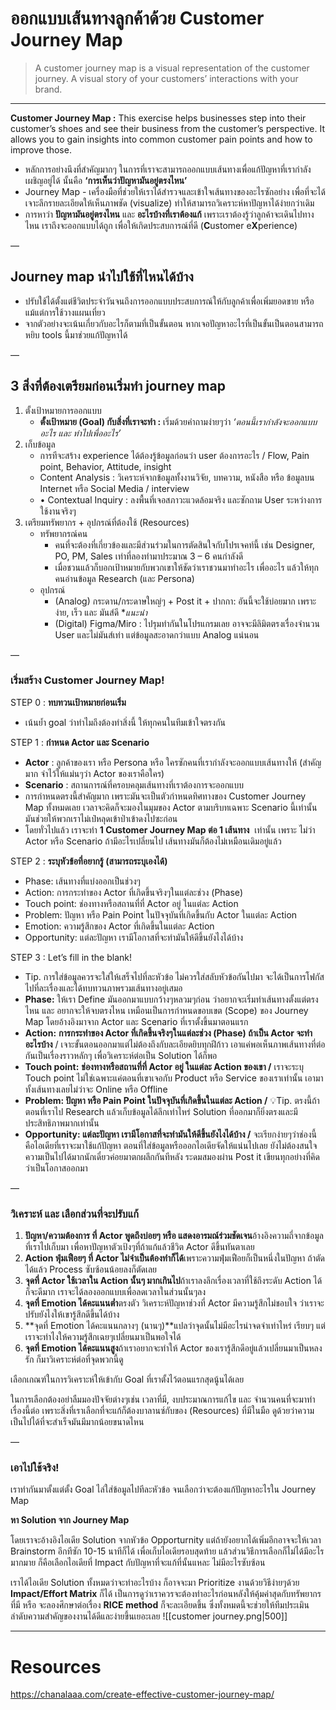 # ออกแบบเส้นทางลูกค้าด้วย Customer Journey Map
> A customer journey map is a visual representation of the customer journey. A visual story of your customers’ interactions with your brand.

---

****Customer Journey Map :**** This exercise helps businesses step into their customer’s shoes and see their business from the customer’s perspective. It allows you to gain insights into common customer pain points and how to improve those.

-   หลักการอย่างนึงที่สำคัญมากๆ ในการที่เราจะสามารถออกแบบเส้นทางเพื่อแก้ปัญหาที่เรากำลังเผชิญอยู่ได้ นั้นคือ **‘การเห็นว่าปัญหามันอยู่ตรงไหน’**
-   Journey Map - เครื่องมือที่ช่วยให้เราได้สำรวจและเข้าใจเส้นทางของอะไรซักอย่าง เพื่อที่จะได้เจาะลึกรายละเอียดให้เห็นภาพชัด (visualize) ทำให้สามารถวิเคราะห์หาปัญหาได้ง่ายกว่าเดิม
-   การหาว่า **ปัญหามันอยู่ตรงไหน** และ **อะไรบ้างที่เราต้องแก้** เพราะเราต้องรู้ว่าลูกค้าจะเดินไปทางไหน เราถึงจะออกแบบได้ถูก เพื่อให้เกิดประสบการณ์ที่ดี (**C**ustomer e**X**perience)

—

## Journey map นำไปใช้ที่ไหนได้บ้าง

-   ปรับใช้ได้ตั้งแต่ชีวิตประจำวันจนถึงการออกแบบประสบการณ์ให้กับลูกค้าเพื่อเพิ่มยอดขาย หรือแม้แต่การใช้วางแผนเที่ยว
-   จากตัวอย่างจะเน้นเกี่ยวกับอะไรก็ตามที่เป็นขั้นตอน หากเจอปัญหาอะไรที่เป็นขั้นเป็นตอนสามารถหยิบ tools นี้มาช่วยแก้ปัญหาได้

—

## 3 สิ่งที่ต้องเตรียมก่อนเริ่มทำ journey map

1.  ตั้งเป้าหมายการออกแบบ
    -   **ตั้งเป้าหมาย (Goal) กับสิ่งที่เราจะทำ :** เริ่มด้วยคำถามง่ายๆว่า _‘ตอนนี้เรากำลังจะออกแบบอะไร และ ทำไปเพื่ออะไร’_
2.  เก็บข้อมูล
    -   การทีจะสร้าง experience ได้ต้องรู้ข้อมูลก่อนว่า user ต้องการอะไร / Flow, Pain point, Behavior, Attitude, insight
    -   Content Analysis : วิเคราะห์จากข้อมูลทั้งงานวิจัย, บทความ, หนังสือ หรือ ข้อมูลบน Internet หรือ Social Media / interview
    -   • Contextual Inquiry : ลงพื้นที่เจอสภาวะแวดล้อมจริง และซักถาม User ระหว่างการใช้งานจริงๆ
3.  เตรียมทรัพยากร + อุปกรณ์ที่ต้องใช้ (Resources)
    -   ทรัพยากรณ์คน
        -   คนที่จะต้องที่เกี่ยวข้องและมีส่วนร่วมในการตัดสินใจกับโปรเจคท์นี้ เช่น Designer, PO, PM, Sales เท่าที่ลองทำมาประมาณ 3 – 6 คนกำลังดี
        -   เมื่อชวนแล้วก็บอกเป้าหมายกับพวกเขาให้ชัดว่าเราชวนมาทำอะไร เพื่ออะไร แล้วให้ทุกคนอ่านข้อมูล Research (และ Persona)
    -   อุปกรณ์
        -   (Analog) กระดาน/กระดาษใหญ่ๆ + Post it + ปากกา: อันนี้จะใช้บ่อยมาก เพราะง่าย, เร็ว และ มันส์ดี *_แนะนำ_
        -   (Digital) Figma/Miro : ไปรุมทำกันในโปรแกรมเลย อาจจะมีลิมิตตรงเรื่องจำนวน User และไม่มันส์เท่า แต่ข้อมูลสะอาดกว่าแบบ Analog แน่นอน

—

### ****เริ่มสร้าง Customer Journey Map!****

STEP 0 : **ทบทวนเป้าหมายก่อนเริ่ม**

-   เน้นย้ำ goal ว่าทำไมถึงต้องทำสิ่งนี้ ให้ทุกคนในทีมเข้าใจตรงกัน

STEP 1 : ****กำหนด Actor และ Scenario****

-   **Actor** : ลูกค้าของเรา หรือ Persona หรือ ใครซักคนที่เรากำลังจะออกแบบเส้นทางให้ (สำคัญมาก จำไว้ให้แม่นๆว่า Actor ของเราคือใคร)
-   **Scenario** : สถานการณ์ที่ครอบคลุมเส้นทางที่เราต้องการจะออกแบบ
-   การกำหนดตรงนี้สำคัญมาก เพราะมันจะเป็นตัวกำหนดทิศทางของ Customer Journey Map ทั้งหมดเลย เวลาจะคิดก็จะมองในมุมของ Actor ตามบริบทเฉพาะ Scenario นี้เท่านั้น มันช่วยให้พวกเราไม่เป๋หลุดเข้าป่าเข้าดงไปซะก่อน
-   โดยทั่วไปแล้ว เราจะทำ **1 Customer Journey Map ต่อ 1 เส้นทาง**  เท่านั้น เพราะ ไม่ว่า Actor หรือ Scenario ถ้ามีอะไรเปลี่ยนไป เส้นทางมันก็ต้องไม่เหมือนเดิมอยู่แล้ว

STEP 2 : ****ระบุหัวข้อที่อยากรู้ (สามารถระบุเองได้)****

-   Phase: เส้นทางที่แบ่งออกเป็นช่วงๆ
-   Action: การกระทำของ Actor ที่เกิดขึ้นจริงๆในแต่ละช่วง (Phase)
-   Touch point: ช่องทางหรือสถานที่ที่ Actor อยู่ ในแต่ละ Action
-   Problem: ปัญหา หรือ Pain Point ในปัจจุบันที่เกิดขึ้นกับ Actor ในแต่ละ Action
-   Emotion: ความรู้สึกของ Actor ที่เกิดขึ้นในแต่ละ Action
-   Opportunity: แต่ละปัญหา เรามีโอกาสที่จะทำมันให้ดีขึ้นยังไงได้บ้าง

STEP 3 : Let’s fill in the blank!

-   Tip. การใส่ข้อมูลควรจะใส่ให้เสร็จไปที่ละหัวข้อ ไม่ควรใส่สลับหัวข้อกันไปมา จะได้เป็นการโฟกัสไปที่ละเรื่องและได้ทบทวนภาพรวมเส้นทางอยู่เสมอ
-   **Phase:** ให้เรา Define มันออกมาแบบกว้างๆหลวมๆก่อน ว่าอยากจะเริ่มทำเส้นทางตั้งแต่ตรงไหน และ อยากจะให้จบตรงไหน เหมือนเป็นการกำหนดขอบเขต (Scope) ของ Journey Map โดยอ้างอิงมาจาก Actor และ Scenario ที่เราตั้งขึ้นมาตอนแรก
-   **Action:** **การกระทำของ Actor ที่เกิดขึ้นจริงๆในแต่ละช่วง (Phase) ถ้าเป็น Actor จะทำอะไรบ้าง** / เจาะขั้นตอนออกมาแต่ไม่ต้องถึงกับละเอียดยิบทุกฝีก้าว เอาแค่พอเห็นภาพเส้นทางที่ต่อกันเป็นเรื่องราวหลักๆ เพื่อวิเคราะห์ต่อเป็น Solution ได้ก็พอ
-   **Touch point:** **ช่องทางหรือสถานที่ที่ Actor อยู่ ในแต่ละ Action ของเขา /** เราจะระบุ Touch point ไม่ใช่เฉพาะแค่ตอนที่เขาเจอกับ Product หรือ Service ของเราเท่านั้น เอามาทั้งเส้นทางเลยไม่ว่าจะ Online หรือ Offline
-   **Problem: ปัญหา หรือ Pain Point ในปัจจุบันที่เกิดขึ้นในแต่ละ Action /** 💡Tip. ตรงนี้ถ้าตอนที่เราไป Research แล้วเก็บข้อมูลได้ลึกเท่าไหร่ Solution ที่ออกมาก็ยิ่งตรงและมีประสิทธิภาพมากเท่านั้น
-   **Opportunity: แต่ละปัญหา เรามีโอกาสที่จะทำมันให้ดีขึ้นยังไงได้บ้าง /** จะเรียกง่ายๆว่าช่องนี้คือไอเดียที่เราจะมาใช้แก้ปัญหา ตอนที่ใส่ข้อมูลหรือออกไอเดียจัดให้แน่นไปเลย ยังไม่ต้องสนใจความเป็นไปได้มากนักเดี๋ยวค่อยมาตกผลึกกันทีหลัง ระดมสมองผ่าน Post it เขียนทุกอย่างที่คิดว่าเป็นโอกาสออกมา

—

### ****วิเคราะห์ และ เลือกส่วนที่จะปรับแก้****

1.  **ปัญหา/ความต้องการ ที่ Actor พูดถึงบ่อยๆ หรือ แสดงอารมณ์ร่วมชัดเจน**อ้างอิงความถี่จากข้อมูลที่เราไปเก็บมา เพื่อหาปัญหาตัวเป้งๆที่ถ้าแก้แล้วชีวิต Actor ดีขึ้นทันตาเลย
2.  **Action ฟุ่มเฟือยๆ ที่ Actor ไม่จำเป็นต้องทำก็ได้**เพราะความฟุ่มเฟือยก็เป็นหนึ่งในปัญหา ถ้าตัดได้แล้ว Process ซับซ้อนน้อยลงก็ตัดเลย
3.  **จุดที่ Actor ใช้เวลาใน Action นั้นๆ มากเกินไป**ถ้าเราลงลึกเรื่องเวลาที่ใช้ถึงระดับ Action ได้ก็จะดีมาก เราจะได้ลองออกแบบเพื่อลดเวลาในส่วนนั้นๆลง
4.  **จุดที่ Emotion ได้คะแนนต่ำ**ตรงตัว วิเคราะห์ปัญหาช่วงที่ Actor มีความรู้สึกไม่ชอบใจ ว่าเราจะปรับยังไงให้เขารู้สึกดีขึ้นได้บ้าง
5.  **จุดที่ Emotion ได้คะแนนกลางๆ (นานๆ)**แปลว่าจุดนั้นไม่มีอะไรน่าจดจำเท่าไหร่ เรียบๆ แต่เราจะทำไงให้ความรู้สึกเฉยๆเปลี่ยนมาเป็นพอใจได้
6.  **จุดที่ Emotion ได้คะแนนสูง**ถ้าเราอยากจะทำให้ Actor ของเรารู้สึกดีอยู่แล้วเปลี่ยนมาเป็นหลงรัก ก็มาวิเคราะห์ต่อที่จุดพวกนี้ดู

เลือกเกณฑ์ในการวิเคราะห์ให้เข้ากับ Goal ที่เราตั้งไว้ตอนแรกสุดนู้นได้เลย

ในการเลือกต้องอย่าลืมมองปัจจัยต่างๆเช่น เวลาที่มี, งบประมาณการแก้ไข และ จำนวนคนที่จะมาทำเรื่องนี้ต่อ เพราะสิ่งที่เราเลือกที่จะแก้ก็ต้องบาลานซ์กับของ (Resources) ที่มีในมือ ดูด้วยว่าความเป็นไปได้ที่จะสำเร็จมันมีมากน้อยขนาดไหน

—

### ****เอาไปใช้จริง!****

เราทำกันมาตั้งแต่ตั้ง Goal ไล่ใส่ข้อมูลไปทีละหัวข้อ จนเลือกว่าจะต้องแก้ปัญหาอะไรใน Journey Map

**หา Solution จาก Journey Map**

โดยเราจะอ้างอิงไอเดีย Solution จากหัวข้อ Opporturnity แต่ถ้ายังอยากได้เพิ่มอีกอาจจะให้เวลา Brainstorm อีกทีซัก 10-15 นาทีก็ได้ เพื่อเก็บไอเดียรอบสุดท้าย แล้วส่วนวิธีการเลือกก็ไม่ได้มีอะไรมากมาย ก็คือเลือกไอเดียที่ Impact กับปัญหาที่จะแก้ที่นั้นแหละ ไม่มีอะไรซับซ้อน

เราได้ไอเดีย Solution ทั้งหมดว่าจะทำอะไรบ้าง ก็อาจจะมา Prioritize งานด้วยวิธีง่ายๆด้วย **Impact/Effort Matrix** ก็ได้ เป็นการดูว่าเราควรจะต้องทำอะไรก่อนหลังให้คุ้มค่าสุดกับทรัพยากรที่มี หรือ จะลองศึกษาต่อเรื่อง **RICE method** ก็จะละเอียดขึ้น ซึ่งทั้งหมดนี้จะช่วยให้ทีมประเมินลำดับความสำคัญของงานได้ดีและง่ายขึ้นเยอะเลย
![[customer journey.png|500]]

---
# Resources
https://chanalaaa.com/create-effective-customer-journey-map/
